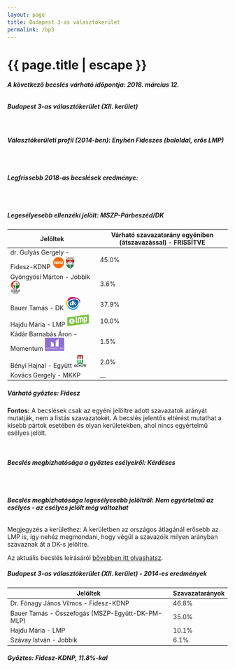 ```yaml
---
layout: page
title: Budapest 3-as választókerület
permalink: /bp3
---
```


<h1 class="page-title">{{ page.title | escape }}</h1>

<div class="section">
    <div class="row">
          <div class="col s12"><h6><span><strong>A következő becslés várható időpontja: 2018. március 12.</strong></span></h6>
		  <h5>Budapest 3-as választókerület (XII. kerület)</h5>
<br/><h6><strong>Választókerületi profil (2014-ben): <span id="profil">Enyhén Fideszes (baloldal, erős LMP)</span></strong></h6>
<br/>
<h6><strong>Legfrissebb 2018-as becslések eredménye:</strong></h6><br/>
			<h5><strong>Legesélyesebb ellenzéki jelölt: <span id="masodik">MSZP-Párbeszéd/DK </span><span id="esely2"></span><span></span></strong></h5>
<table class="striped">
              <thead>
                <tr>
                    <th>Jelöltek</th>
                    <th>Várható szavazatarány egyéniben (átszavazással) - FRISSÍTVE </th>
                </tr>
              </thead>
              <tbody>
             <tr>
                  <td>dr. Gulyás Gergely - Fidesz-KDNP <img src="images/fideszkdnp_logo.png" style="width:55px;height:30px;"></td>
				  <td id="id_fidesz">45.0%</td>
			</tr>
			<tr><td>Gyöngyösi Márton - Jobbik <img src="images/jobbik_logo.png" style="width:23px;height:30px;"></td><td id="id_jobbik">3.6%</td></tr>
<tr>
                  <td>Bauer Tamás - DK <img src="images/dk_logo.png" style="width:34px;height:30px;"></td>
				  <td id="id_baloldal">37.9%</td>
			</tr>
			<tr>
                  <td>Hajdu Mária - LMP <img src="images/lmp_logo.png" style="width:52px;height:30px;"></td>
				  <td id="lmp">10.0%</td>
			</tr>
			<tr>
				  <td>Kádár Barnabás Áron - Momentum <img src="images/momentum_logo.png" style="width:44px;height:30px;"></td>
				  <td id="id_momentum">1.5%</td>
			</tr>
<tr>
<td>Bényi Hajnal -  Együtt <img src="images/egyutt_logo.png" style="width:31px;height:30px;"></td>
<td id="id_egyutt">2.0%</td>
</tr>                
<tr>
                  <td>Kovács Gergely - MKKP</td>
				  <td id="id_egyeb">__</td>
			</tr>		
              </tbody>
            </table><h5>Várható győztes: <span id="gyoztes">Fidesz </span><span id="esely"></span><span></span></h5>
			
			
<p><strong>Fontos:</strong> A becslések csak az egyéni jelöltre adott szavazatok arányát mutatják, nem a listás szavazatokét. A becslés jelentős eltérést mutathat a kisebb pártok esetében és olyan kerületekben, ahol nincs egyértelmű esélyes jelölt.</p>
<br/>
			<h6><strong>Becslés megbízhatósága a győztes esélyeiről: Kérdéses</strong> </h6>
<br/><h6><strong>Becslés megbízhatósága legesélyesebb jelöltről:</strong> <strong><span id="biztos_jelolt">Nem egyértelmű az esélyes - az esélyes jelölt még változhat</span></strong></h6>
<p>Megjegyzés a kerülethez: A kerületben az országos átlagánál erősebb az LMP is, így nehéz megmondani, hogy végül a szavazóik milyen arányban szavaznak át a DK-s jelöltre.</p>
<p>Az aktuális becslés leírásáról <a href="../metodologia#0305">bővebben itt olvashatsz</a>.</p>
          </div>
    </div>
</div>

<div class="section">
    <div class="row">
          <div class="col s12">
		  <h5>Budapest 3-as választókerület (XII. kerület) - 2014-es eredmények</h5>
            <table class="striped">
              <thead>
                <tr>
                    <th>Jelöltek</th>
                    <th>Szavazatarányok</th>
                </tr>
              </thead>
              <tbody>
             <tr>
                  <td>Dr. Fónagy János Vilmos - Fidesz-KDNP</td>
				  <td>46.8%</td>
			</tr>
			<tr>
                  <td>Bauer Tamás - Összefogás (MSZP-Együtt-DK-PM-MLP)</td>
				  <td>35.0%</td>
			</tr>
			<tr>
                  <td>Hajdu Mária - LMP</td>
				  <td>10.1%</td>
			</tr>
			<tr>
				  <td>Szávay István - Jobbik</td>
				  <td>6.1%</td>
			</tr>                
              </tbody>
            </table>
			<h5>Győztes: Fidesz-KDNP, 11.8%-kal</h5>
          </div>
    </div>
</div>
